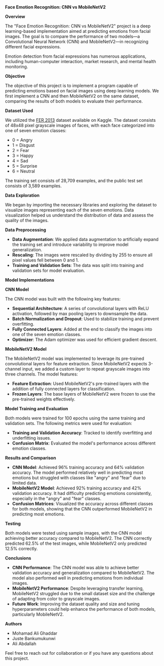 **Face Emotion Recognition: CNN vs MobileNetV2**

**Overview**

The "Face Emotion Recognition: CNN vs MobileNetV2" project is a deep learning-based implementation aimed at predicting emotions from facial images. The goal is to compare the performance of two models—a Convolutional Neural Network (CNN) and MobileNetV2—in recognizing different facial expressions.

Emotion detection from facial expressions has numerous applications, including human-computer interaction, market research, and mental health monitoring.

**Objective**

The objective of this project is to implement a program capable of predicting emotions based on facial images using deep learning models. We first implement a CNN and then MobileNetV2 on the same dataset, comparing the results of both models to evaluate their performance.

**Dataset Used**

We utilized the [FER 2013](https://www.kaggle.com/datasets/msambare/fer2013) dataset available on Kaggle. The dataset consists of 48x48 pixel grayscale images of faces, with each face categorized into one of seven emotion classes:

- 0 = Angry
- 1 = Disgust
- 2 = Fear
- 3 = Happy
- 4 = Sad
- 5 = Surprise
- 6 = Neutral

The training set consists of 28,709 examples, and the public test set consists of 3,589 examples.

**Data Exploration**

We began by importing the necessary libraries and exploring the dataset to visualize images representing each of the seven emotions. Data visualization helped us understand the distribution of data and assess the quality of the images.

**Data Preprocessing**

- **Data Augmentation**: We applied data augmentation to artificially expand the training set and introduce variability to improve model generalization.
- **Rescaling**: The images were rescaled by dividing by 255 to ensure all pixel values fell between 0 and 1.
- **Training and Validation Sets**: The data was split into training and validation sets for model evaluation.

**Model Implementations**

**CNN Model**

The CNN model was built with the following key features:

- **Sequential Architecture**: A series of convolutional layers with ReLU activation, followed by max pooling layers to downsample the data.
- **Batch Normalization and Dropout**: Used to stabilize training and prevent overfitting.
- **Fully Connected Layers**: Added at the end to classify the images into one of the seven emotion classes.
- **Optimizer**: The Adam optimizer was used for efficient gradient descent.

**MobileNetV2 Model**

The MobileNetV2 model was implemented to leverage its pre-trained convolutional layers for feature extraction. Since MobileNetV2 expects 3-channel input, we added a custom layer to repeat grayscale images into three channels. The model features:

- **Feature Extraction**: Used MobileNetV2's pre-trained layers with the addition of fully connected layers for classification.
- **Frozen Layers**: The base layers of MobileNetV2 were frozen to use the pre-trained weights effectively.

**Model Training and Evaluation**

Both models were trained for 100 epochs using the same training and validation sets. The following metrics were used for evaluation:

- **Training and Validation Accuracy**: Tracked to identify overfitting and underfitting issues.
- **Confusion Matrix**: Evaluated the model's performance across different emotion classes.

**Results and Comparison**

- **CNN Model**: Achieved 96% training accuracy and 64% validation accuracy. The model performed relatively well in predicting most emotions but struggled with classes like "angry" and "fear" due to limited data.
- **MobileNetV2 Model**: Achieved 92% training accuracy and 42% validation accuracy. It had difficulty predicting emotions consistently, especially in the "angry" and "fear" classes.
- **Confusion Matrices**: Visualized the accuracy across different classes for both models, showing that the CNN outperformed MobileNetV2 in predicting most emotions.

**Testing**

Both models were tested using sample images, with the CNN model achieving better accuracy compared to MobileNetV2. The CNN correctly predicted 62.5% of the test images, while MobileNetV2 only predicted 12.5% correctly.

**Conclusions**

- **CNN Performance**: The CNN model was able to achieve better validation accuracy and generalization compared to MobileNetV2. The model also performed well in predicting emotions from individual images.
- **MobileNetV2 Performance**: Despite leveraging transfer learning, MobileNetV2 struggled due to the small dataset size and the challenge of adapting from color to grayscale images.
- **Future Work**: Improving the dataset quality and size and tuning hyperparameters could help enhance the performance of both models, particularly MobileNetV2.

**Authors**

- Mohamad Ali Ghaddar
- Juste Bankumukunwi
- Ali Abdallah

Feel free to reach out for collaboration or if you have any questions about this project.